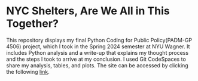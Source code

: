 # NYC Shelters, Are We All in This Together?

This repository displays my final Python Coding for Public Policy(PADM-GP 4506) project, which I took in the Spring 2024 semester at NYU Wagner. It includes Python analysis and a write-up that explains my thought process and the steps I took to arrive at my conclusion. I used Git CodeSpaces to share my analysis, tables, and plots. The site can be accessed by clicking the following [link](https://ceinna.github.io/nyc-shelters/analysis.html).
